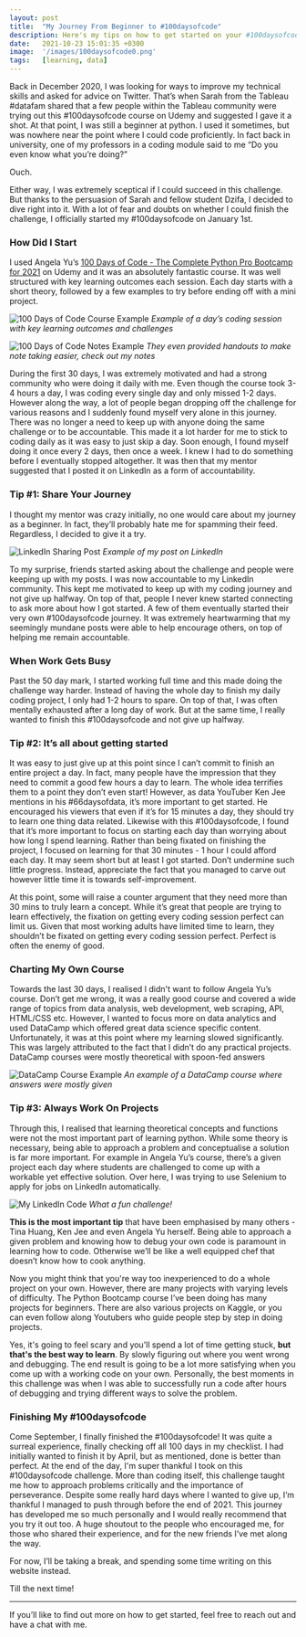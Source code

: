 ```yaml
---
layout: post
title:  "My Journey From Beginner to #100daysofcode"
description: Here's my tips on how to get started on your #100daysofcode journey
date:   2021-10-23 15:01:35 +0300
image:  '/images/100daysofcode0.png'
tags:   [learning, data]
---
```

Back in December 2020, I was looking for ways to improve my technical skills and asked for advice on Twitter. 
That’s when Sarah from the Tableau #datafam shared that a few people within the Tableau community were trying out this #100daysofcode course on Udemy and suggested I gave it a shot.
At that point, I was still a beginner at python. I used it sometimes, but was nowhere near the point where I could code proficiently. 
In fact back in university, one of my professors in a coding module said to me “Do you even know what you’re doing?” 

Ouch. 

Either way, I was extremely sceptical if I could succeed in this challenge. But thanks to the persuasion of Sarah and fellow student Dzifa, I decided to dive right into it. 
With a lot of fear and doubts on whether I could finish the challenge, I officially started my #100daysofcode on January 1st.

### How Did I Start
I used Angela Yu’s [100 Days of Code - The Complete Python Pro Bootcamp for 2021](https://www.udemy.com/course/100-days-of-code/) on Udemy and it was an absolutely fantastic course. 
It was well structured with key learning outcomes each session. Each day starts with a short theory, followed by a few examples to try before ending off with a mini project.


![100 Days of Code Course Example]({{site.baseurl}}/images/100daysofcode1.png#center)
*Example of a day’s coding session with key learning outcomes and challenges*

![100 Days of Code Notes Example]({{site.baseurl}}/images/100daysofcode2.png)
*They even provided handouts to make note taking easier, check out my notes*

During the first 30 days, I was extremely motivated and had a strong community who were doing it daily with me. 
Even though the course took 3-4 hours a day, I was coding every single day and only missed 1-2 days. However along the way, a lot of people began dropping off the challenge for various reasons and I suddenly found myself very alone in this journey. 
There was no longer a need to keep up with anyone doing the same challenge or to be accountable. This made it a lot harder for me to stick to coding daily as it was easy to just skip a day. 
Soon enough, I found myself doing it once every 2 days, then once a week. I knew I had to do something before I eventually stopped altogether. 
It was then that my mentor suggested that I posted it on LinkedIn as a form of accountability. 

### Tip #1: Share Your Journey
I thought my mentor was crazy initially, no one would care about my journey as a beginner. In fact, they’ll probably hate me for spamming their feed. Regardless, I decided to give it a try. 

![LinkedIn Sharing Post]({{site.baseurl}}/images/100daysofcode3.png#center)
*Example of my post on LinkedIn*

To my surprise, friends started asking about the challenge and people were keeping up with my posts. I was now accountable to my LinkedIn community. 
This kept me motivated to keep up with my coding journey and not give up halfway. On top of that, people I never knew started connecting to ask more about how I got started. 
A few of them eventually started their very own #100daysofcode journey. 
It was extremely heartwarming that my seemingly mundane posts were able to help encourage others, on top of helping me remain accountable.

### When Work Gets Busy
Past the 50 day mark, I started working full time and this made doing the challenge way harder. 
Instead of having the whole day to finish my daily coding project, I only had 1-2 hours to spare. 
On top of that, I was often mentally exhausted after a long day of work. 
But at the same time, I really wanted to finish this #100daysofcode and not give up halfway. 

### Tip #2: It’s all about getting started 
It was easy to just give up at this point since I can’t commit to finish an entire project a day. 
In fact, many people have the impression that they need to commit a good few hours a day to learn. 
The whole idea terrifies them to a point they don’t even start! However, as data YouTuber Ken Jee mentions in his #66daysofdata, it’s more important to get started. 
He encouraged his viewers that even if it’s for 15 minutes a day, they should try to learn one thing data related. Likewise with this #100daysofcode, I found that it’s more important to focus on starting each day than worrying about how long I spend learning. 
Rather than being fixated on finishing the project, I focused on learning for that 30 minutes - 1 hour I could afford each day. It may seem short but at least I got started. Don’t undermine such little progress. 
Instead, appreciate the fact that you managed to carve out however little time it is towards self-improvement.

At this point, some will raise a counter argument that they need more than 30 mins to truly learn a concept. 
While it’s great that people are trying to learn effectively, the fixation on getting every coding session perfect can limit us. 
Given that most working adults have limited time to learn, they shouldn’t be fixated on getting every coding session perfect. Perfect is often the enemy of good. 


### Charting My Own Course
Towards the last 30 days, I realised I didn't want to follow Angela Yu’s course. Don’t get me wrong, it was a really good course and covered a wide range of topics from data analysis, web development, web scraping, API, HTML/CSS etc. 
However, I wanted to focus more on data analytics and used DataCamp which offered great data science specific content. 
Unfortunately, it was at this point where my learning slowed significantly. This was largely attributed to the fact that I didn’t do any practical projects. DataCamp courses were mostly theoretical with spoon-fed answers

![DataCamp Course Example]({{site.baseurl}}/images/100daysofcode4.png)
*An example of a DataCamp course where answers were mostly given*

### Tip #3: Always Work On Projects
Through this, I realised that learning theoretical concepts and functions were not the most important part of learning python. 
While some theory is necessary, being able to approach a problem and conceptualise a solution is far more important. 
For example in Angela Yu’s course, there’s a given project each day where students are challenged to come up with a workable yet effective solution. 
Over here, I was trying to use Selenium to apply for jobs on LinkedIn automatically.

![My LinkedIn Code]({{site.baseurl}}/images/100daysofcode5.png)
*What a fun challenge!*

**This is the most important tip** that have been emphasised by many others - Tina Huang, Ken Jee and even Angela Yu herself. 
Being able to approach a given problem and knowing how to debug your own code is paramount in learning how to code. 
Otherwise we’ll be like a well equipped chef that doesn’t know how to cook anything. 

Now you might think that you're way too inexperienced to do a whole project on your own. However, there are many projects with varying levels of difficulty. 
The Python Bootcamp course I’ve been doing has many projects for beginners. 
There are also various projects on Kaggle, or you can even follow along Youtubers who guide people step by step in doing projects.

Yes, it's going to feel scary and you'll spend a lot of time getting stuck, **but that's the best way to learn**. By slowly figuring out where you went wrong and debugging. 
The end result is going to be a lot more satisfying when you come up with a working code on your own. 
Personally, the best moments in this challenge was when I was able to successfully run a code after hours of debugging and trying different ways to solve the problem. 

### Finishing My #100daysofcode
Come September, I finally finished the #100daysofcode! It was quite a surreal experience, finally checking off all 100 days in my checklist. 
I had initially wanted to finish it by April, but as mentioned, done is better than perfect. At the end of the day, I'm super thankful I took on this #100daysofcode challenge. 
More than coding itself, this challenge taught me how to approach problems critically and the importance of perseverance. Despite some really hard days where I wanted to give up, I’m thankful I managed to push through before the end of 2021. 
This journey has developed me so much personally and I would really recommend that you try it out too. A huge shoutout to the people who encouraged me, for those who shared their experience, and for the new friends I’ve met along the way. 

For now, I’ll be taking a break, and spending some time writing on this website instead. 

Till the next time!
* * *
If you’ll like to find out more on how to get started, feel free to reach out and have a chat with me.

